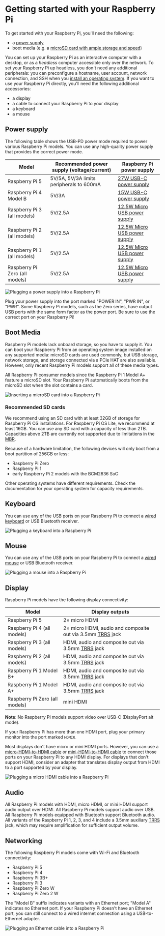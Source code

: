# Getting started with your Raspberry Pi

To get started with your Raspberry Pi, you'll need the following:

- a [power supply](raspberry-pi.adoc#power-supply)
- boot media (e.g. a [microSD card with ample storage and speed](getting-started.adoc#recommended-sd-cards))

You can set up your Raspberry Pi as an interactive computer with a desktop, or as a _headless_ computer accessible only over the network. To set your Raspberry Pi up headless, you don't need any additional peripherals: you can preconfigure a hostname, user account, network connection, and SSH when you [install an operating system](getting-started.adoc#installing-the-operating-system). If you want to use your Raspberry Pi directly, you'll need the following additional accessories:

- a display
- a cable to connect your Raspberry Pi to your display
- a keyboard
- a mouse

## Power supply

The following table shows the USB-PD power mode required to power various Raspberry Pi models. You can use any high-quality power supply that provides the correct power mode.

| Model | Recommended power supply (voltage/current) | Raspberry Pi power supply |
|-------|---------------------------------------------|----------------------------|
| Raspberry Pi 5 | 5V/5A, 5V/3A limits peripherals to 600mA | [27W USB-C power supply](https://www.raspberrypi.com/products/27w-power-supply/) |
| Raspberry Pi 4 Model B | 5V/3A | [15W USB-C power supply](https://www.raspberrypi.com/products/type-c-power-supply/) |
| Raspberry Pi 3 (all models) | 5V/2.5A | [12.5W Micro USB power supply](https://www.raspberrypi.com/products/micro-usb-power-supply/) |
| Raspberry Pi 2 (all models) | 5V/2.5A | [12.5W Micro USB power supply](https://www.raspberrypi.com/products/micro-usb-power-supply/) |
| Raspberry Pi 1 (all models) | 5V/2.5A | [12.5W Micro USB power supply](https://www.raspberrypi.com/products/micro-usb-power-supply/) |
| Raspberry Pi Zero (all models) | 5V/2.5A | [12.5W Micro USB power supply](https://www.raspberrypi.com/products/micro-usb-power-supply/) |

![Plugging a power supply into a Raspberry Pi](images/peripherals/cable-power.png)

Plug your power supply into the port marked "POWER IN", "PWR IN", or "PWR". Some Raspberry Pi models, such as the Zero series, have output USB ports with the same form factor as the power port. Be sure to use the correct port on your Raspberry Pi!

## Boot Media

Raspberry Pi models lack onboard storage, so you have to supply it. You can boot your Raspberry Pi from an operating system image installed on any supported media: microSD cards are used commonly, but USB storage, network storage, and storage connected via a PCIe HAT are also available. However, only recent Raspberry Pi models support all of these media types.

All Raspberry Pi consumer models since the Raspberry Pi 1 Model A+ feature a microSD slot. Your Raspberry Pi automatically boots from the microSD slot when the slot contains a card.

![Inserting a microSD card into a Raspberry Pi](images/peripherals/sd-card.png)

### Recommended SD cards

We recommend using an SD card with at least 32GB of storage for Raspberry Pi OS installations. For Raspberry Pi OS Lite, we recommend at least 16GB. You can use any SD card with a capacity of less than 2TB. Capacities above 2TB are currently not supported due to limitations in the [MBR](https://en.wikipedia.org/wiki/Master_boot_record).

Because of a hardware limitation, the following devices will only boot from a boot partition of 256GB or less:

- Raspberry Pi Zero
- Raspberry Pi 1
- early Raspberry Pi 2 models with the BCM2836 SoC

Other operating systems have different requirements. Check the documentation for your operating system for capacity requirements.

## Keyboard

You can use any of the USB ports on your Raspberry Pi to connect a [wired keyboard](https://www.raspberrypi.com/products/raspberry-pi-keyboard-and-hub/) or USB Bluetooth receiver.

![Plugging a keyboard into a Raspberry Pi](images/peripherals/cable-key.png)

## Mouse

You can use any of the USB ports on your Raspberry Pi to connect a [wired mouse](https://www.raspberrypi.com/products/raspberry-pi-mouse/) or USB Bluetooth receiver.

![Plugging a mouse into a Raspberry Pi](images/peripherals/cable-mouse.png)

## Display

Raspberry Pi models have the following display connectivity:

| Model | Display outputs |
|-------|-----------------|
| Raspberry Pi 5 | 2× micro HDMI |
| Raspberry Pi 4 (all models) | 2× micro HDMI, audio and composite out via 3.5mm [TRRS](http://en.wikipedia.org/wiki/Phone_connector_(audio)#TRRS_standards) jack |
| Raspberry Pi 3 (all models) | HDMI, audio and composite out via 3.5mm [TRRS](http://en.wikipedia.org/wiki/Phone_connector_(audio)#TRRS_standards) jack |
| Raspberry Pi 2 (all models) | HDMI, audio and composite out via 3.5mm [TRRS](http://en.wikipedia.org/wiki/Phone_connector_(audio)#TRRS_standards) jack |
| Raspberry Pi 1 Model B+ | HDMI, audio and composite out via 3.5mm [TRRS](http://en.wikipedia.org/wiki/Phone_connector_(audio)#TRRS_standards) jack |
| Raspberry Pi 1 Model A+ | HDMI, audio and composite out via 3.5mm [TRRS](http://en.wikipedia.org/wiki/Phone_connector_(audio)#TRRS_standards) jack |
| Raspberry Pi Zero (all models) | mini HDMI |

**Note**: No Raspberry Pi models support video over USB-C (DisplayPort alt mode).

If your Raspberry Pi has more than one HDMI port, plug your primary monitor into the port marked `HDMI0`.

Most displays don't have micro or mini HDMI ports. However, you can use a [micro-HDMI-to-HDMI cable](https://www.raspberrypi.com/products/micro-hdmi-to-standard-hdmi-a-cable/) or [mini-HDMI-to-HDMI cable](https://www.raspberrypi.com/products/standard-hdmi-a-male-to-mini-hdmi-c-male-cable/) to connect those ports on your Raspberry Pi to any HDMI display. For displays that don't support HDMI, consider an adapter that translates display output from HDMI to a port supported by your display.

![Plugging a micro HDMI cable into a Raspberry Pi](images/peripherals/cable-hdmi.png)

## Audio

All Raspberry Pi models with HDMI, micro HDMI, or mini HDMI support audio output over HDMI. All Raspberry Pi models support audio over USB. All Raspberry Pi models equipped with Bluetooth support Bluetooth audio. All variants of the Raspberry Pi 1, 2, 3, and 4 include a 3.5mm auxiliary [TRRS](http://en.wikipedia.org/wiki/Phone_connector_(audio)#TRRS_standards) jack, which may require amplification for sufficient output volume.

## Networking

The following Raspberry Pi models come with Wi-Fi and Bluetooth connectivity:

- Raspberry Pi 5
- Raspberry Pi 4
- Raspberry Pi 3B+
- Raspberry Pi 3
- Raspberry Pi Zero W
- Raspberry Pi Zero 2 W

The "Model B" suffix indicates variants with an Ethernet port; "Model A" indicates no Ethernet port. If your Raspberry Pi doesn't have an Ethernet port, you can still connect to a wired internet connection using a USB-to-Ethernet adapter.

![Plugging an Ethernet cable into a Raspberry Pi](images/peripherals/cable-net.png)